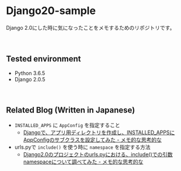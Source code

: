 # Django20-sample

Django 2.0にした時に気になったことをメモするためのリポジトリです。

　  
## Tested environment

- Python 3.6.5
- Django 2.0.5

　  
## Related Blog (Written in Japanese)

- `INSTALLED_APPS` に `AppConfig` を指定すること
  - [Djangoで、アプリ用ディレクトリを作成し、INSTALLED_APPSにAppConfigのサブクラスを設定してみた - メモ的な思考的な](http://thinkami.hatenablog.com/entry/2018/05/28/074909)
- urls.pyで `include()` を使う時に `namespace` を指定する方法
  - [Django2.0のプロジェクトのurls.pyにおける、include()での引数namespaceについて調べてみた - メモ的な思考的な](http://thinkami.hatenablog.com/entry/2018/06/19/225350)
